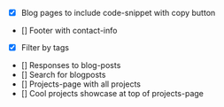 - [x] Blog pages to include code-snippet with copy button
- [] Footer with contact-info
- [x] Filter by tags 
- [] Responses to blog-posts
- [] Search for blogposts
- [] Projects-page with all projects
- [] Cool projects showcase at top of projects-page